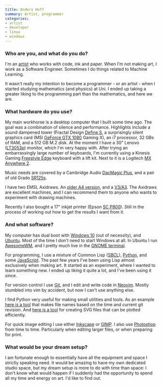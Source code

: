 ```yaml
---
title: Anders Hoff
summary: Artist, programmer
categories:
- artist 
- developer
- linux
- windows
---
```


### Who are you, and what do you do?

I'm an [artist](https://inconvergent.net/ "Anders' website.") who works with code, ink and paper. When I'm not making art, I work as a Software Engineer. Sometimes I do things related to Machine Learning.

It wasn't really my intention to become a programmer - or an artist - when I started studying mathematics (and physics) at Uni. I ended up taking a greater liking to the programming part than the mathematics, and here we are.

### What hardware do you use?

My main workhorse is a desktop computer that I built some time ago. The goal was a combination of silence and performance. Highlights include a sound dampened tower (Fractal Design [Define S][define-s], a surprisingly silent graphics card (MSI [GeForce GTX 1080][geforce-gtx-1080] Gaming X), an i7 processor, 32 GBs of RAM, and a 512 GB M.2 disk. At the moment I have a 30" Lenovo ([LT3053p][thinkvision-lt3053p]) monitor, which I'm very happy with. After trying an embarrassingly large number of keyboards, I'm currently using a Kinesis Gaming [Freestyle Edge][freestyle-edge] keyboard with a lift kit. Next to it is a Logitech [MX Anywhere 2][mx-anywhere-2].

Music needs are covered by a Cambridge Audio [DacMagic Plus][dacmagic-plus], and a pair of old Grado [SR125s][sr125e].

I have two EMSL Axidraws. An [older A4 version][axidraw-v3], and a [V3/A3][axidraw-v3-a3]. The Axidraws are excellent machines, and I can recommend them to anyone who wants to experiment with drawing machines.

Recently I also bought a 17" inkjet printer (Epson [SC P800][surecolor-p800]). Still in the process of working out how to get the results I want from it.

### And what software?

My computer has dual boot with [Windows 10][windows-10] (out of necessity), and [Ubuntu][]. Most of the time I don't need to start Windows at all. In Ubuntu I run [AwesomeWM][awesome], and I pretty much live in the [GNOME terminal][gnome-terminal].

For programming, I use a mixture of Common Lisp ([SBCL][]), [Python][], and some [JavaScript][]. The past few years I've been using Lisp almost exclusively when making art. It started as an experiment, where I wanted to learn something new. I ended up liking it quite a lot, and I've been using it since.

For version control I use [Git][], and I edit and write code in [Neovim][]. Mostly stumbled into vim by accident, but now I can't use anything else.

I find Python very useful for making small utilities and tools. As an example [here is a tool](https://github.com/inconvergent/fn "Anders' filename tool on GitHub.") that makes file names based on the time and current git revision. And [here is a tool](https://github.com/inconvergent/svgsort "Anders' tool on GitHub for creating plottable SVG files.") for creating SVG files that can be plotted efficiently.

For quick image editing I use either [Inkscape][] or [GIMP][]. I also use [Photoshop][] from time to time. Particularly when editing larger files, or when preparing for print.

### What would be your dream setup?

I am fortunate enough to essentially have all the equipment and space I strictly speaking need. It would be amazing to have my own dedicated studio space, but my dream setup is more to do with time than space: I don't know what would happen if I suddenly had the opportunity to spend all my time and energy on art. I'd like to find out.

[axidraw-v3-a3]: https://shop.evilmadscientist.com/890 "A pen plotter."
[axidraw-v3]: https://shop.evilmadscientist.com/productsmenu/846 "A pen plotter."
[dacmagic-plus]: https://www.cambridgeaudio.com/en/products/hifi-and-home-cinema/dacmagic-plus "A preamp."
[define-s]: https://www.fractal-design.com/home/product/cases/define-series/define-s "A computer tower case."
[freestyle-edge]: https://gaming.kinesis-ergo.com/edge/ "A split gaming keyboard."
[geforce-gtx-1080]: https://www.nvidia.com/en-us/geforce/products/10series/geforce-gtx-1080/ "A graphics card."
[mx-anywhere-2]: https://support.logi.com/hc/en-us/articles/360024150034 "A mouse."
[sr125e]: https://gradolabs.com/headphones/prestige-series/item/3-sr125e "Over the ear headphones."
[surecolor-p800]: https://epson.com/For-Work/Printers/Large-Format/Epson-SureColor-P800-Printer/p/SCP800SE "A printer."
[thinkvision-lt3053p]: https://support.lenovo.com/au/en/solutions/pd026581 "A 30 inch LCD monitor."
[awesome]: https://awesomewm.org/ "A window manager for X."
[gimp]: https://www.gimp.org/ "An open-source image editor."
[git]: https://git-scm.com/ "A version control system."
[gnome-terminal]: https://en.wikipedia.org/wiki/GNOME_Terminal "A terminal application."
[inkscape]: https://inkscape.org/en/ "An open-source vector graphics program."
[javascript]: https://en.wikipedia.org/wiki/JavaScript "An interpreted scripting language."
[neovim]: https://neovim.io/ "A refactored vim."
[photoshop]: https://www.adobe.com/products/photoshop.html "A bitmap image editor."
[python]: https://www.python.org/ "An interpreted scripting language."
[sbcl]: http://www.sbcl.org/ "A Common Lisp compiler."
[ubuntu]: https://www.ubuntu.com/ "A Unix distribution."
[windows-10]: https://en.wikipedia.org/wiki/Windows_10 "An operating system."
